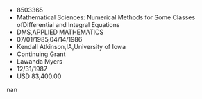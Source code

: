 
* 8503365
* Mathematical Sciences: Numerical Methods for Some Classes ofDifferential and Integral Equations
* DMS,APPLIED MATHEMATICS
* 07/01/1985,04/14/1986
* Kendall Atkinson,IA,University of Iowa
* Continuing Grant
* Lawanda Myers
* 12/31/1987
* USD 83,400.00

nan
